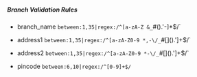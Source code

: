 ##### Branch Validation Rules

- branch_name
	`between:1,35|regex:/^[a-zA-Z &_`#().\'-]*$/`
 
- address1
	`between:1,35|regex:/^[a-zA-Z0-9 *,-\/_`#\[\]().\']+$/`
			
- address2 
	`between:1,35|regex:/^[a-zA-Z0-9 *-\/_`#\[\]().\']+$/`

- pincode
	`between:6,10|regex:/^[0-9]+$/`
